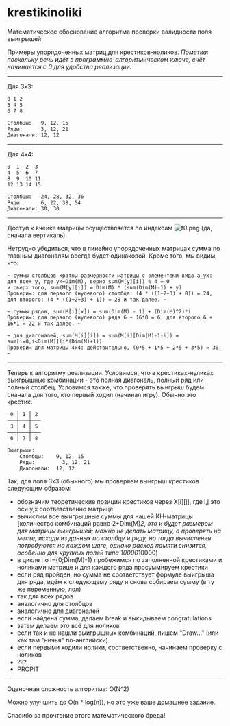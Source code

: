 # krestikinoliki
Математическое обоснование алгоритма проверки валидности поля выигрышей


Примеры упорядоченных матриц для крестиков-ноликов.
*Пометка: поскольку речь идёт в программно-алгоритмическом ключе, счёт начинается с 0 для удобства реализации.*

---

Для 3х3:

```
0 1 2
3 4 5
6 7 8

Столбцы:   9, 12, 15
Ряды:      3, 12, 21
Диагонали: 12, 12
```
---

Для 4х4:

```
0  1  2  3
4  5  6  7
8  9  10 11
12 13 14 15

Столбцы:   24, 28, 32, 36
Ряды:      6, 22, 38, 54
Диагонали: 30, 30
```
---

Доступ к ячейке матрицы осуществляется по индексам ![f0.png](https://github.com/anon1352/krestikinoliki/raw/master/src/common/images/f0.png) (да, сначала вертикаль).

Нетрудно убедиться, что в линейно упорядоченных матрицах сумма по главным диагоналям всегда будет одинаковой.
Кроме того, мы видим, что:

	~ суммы столбцов кратны размерности матрицы с элементами вида a_yx:
	для всех y, где y<=Dim(M), верно sum(M[y][i]) % 4 = 0
	и сверх того, sum(M[y][i]) = Dim(M) * (sum(Dim(M)-1) + y)
	Проверим: для первого (нулевого) столбца: (4 * ((1+2+3) + 0)) = 24, для второго: (4 * ((1+2+3) + 1)) = 28 и так далее. ~

	~ cуммы рядов, sum(M[i][x]) = sum(Dim(M) - 1) + (Dim(M)^2)*i
	Проверим: для первого (нулевого) ряда 6 + 16*0 = 6, для второго 6 + 16*1 = 22 и так далее. ~

	~ для диагоналей, sum(M[i][i]) = sum(M[i][Dim(M)-1-i]) = sum[i=0,i<Dim(M)](i*(Dim(M)+1))
	Проверим для матрицы 4х4: действительно, (0*5 + 1*5 + 2*5 + 3*5) = 30. ~

---

Теперь к алгоритму реализации.
Условимся, что в крестиках-нуликах выигрышные комбинации - это полная диагональ, полный ряд или полный столбец.
Условимся также, что проверять выигрыш будем сначала для того, кто первый ходил (начинал игру). Обычно это крестик.

```
 0 │ 1 │ 2
───┼───┼───
 3 │ 4 │ 5
───┼───┼───
 6 │ 7 │ 8

Выигрыши:
	Столбцы:   	9, 12, 15
	Ряды: 		  3, 12, 21
	Диагонали: 	12, 12
```
Так, для поля 3х3 (обычного) мы проверяем выигрыш крестиков следующим образом:
- обозначим теоретические позиции крестиков через Х[i][j], где i,j это оси y,x соответственно матрице
- вычислим все выигрышные суммы для нашей КН-матрицы (количество комбинаций равно 2+Dim(M)*2, это и будет размером для матрицы выигрышей; можно не делать матрицу, а проверять на месте, исходя из данных по столбцу и ряду, но тогда вычисления потребуются на каждом шаге, однако расход памяти снизится, особенно для крупных полей типа 10000*10000)
- в цикле по i={0;Dim(M)-1} пробежимся по заполненной крестиками и ноликами матрице и для каждого ряда просуммируем крестики
- если ряд пройден, но сумма не соответствует формуле выигрыша для ряда, идём к следующему ряду и снова собираем сумму (в ту же переменную, лол)
- так для всех рядов
- аналогично для столбцов
- аналогично для диагоналей
- если найдена сумма, делаем break и выкидываем congratulations
- затем делаем это всё для ноликов
- если так и не нашли выигрышных комбинаций, пишем "Draw..." (или как там "ничья" по-английски)
- если первыми ходили нолики, соответственно, начинаем проверку с ноликов
- ???
- PROPIT

---

Оценочная сложность алгоритма: O(N^2)

Можно улучшить до O(n * log(n)), но это уже ваше домашнее задание.

Спасибо за прочтение этого математического бреда!
